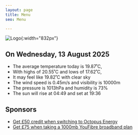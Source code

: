 ```yaml
---
layout: page
title: Menu
seo: Menu

---
```


![Logo](/images/logo.jpg){:width="832px"}

<!-- weather_marker starts -->
## On Wednesday, 13 August 2025

- The average temperature today is 19.87˚C,
- With highs of 20.55˚C and lows of 17.62˚C,
- It may feel like 19.82˚C with clear sky
- The wind speed is 0.45m/s and visibility is 10000m
- The pressure is 1013hPa and humidity is 73%
- The sun will rise at 04:49 and set at 19:36

<!-- weather_marker ends -->

## Sponsors

- [Get £50 credit when switching to Octopus Energy](https://bit.ly/3oD1nnS)
- [Get £75 when taking a 1000mb YouFibre broadband plan](https://aklam.io/91zWhU?)
